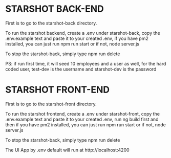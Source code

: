 # STARSHOT BACK-END

First is to go to the starshot-back directory.

To run the starshot backend, create a .env under starshot-back, copy the .env.example text and paste it to your created .env, if you have pm2 installed, you can just run npm run start or if not, node server.js

To stop the starshot-back, simply type npm run delete

PS: if run first time, it will seed 10 employees and a user as well, for the hard coded user, test-dev is the username and starshot-dev is the password
# STARSHOT FRONT-END

First is to go to the starshot-front directory.

To run the starshot frontend, create a .env under starshot-front, copy the .env.example text and paste it to your created .env, run ng build first and then if you have pm2 installed, you can just run npm run start or if not, node server.js

To stop the starshot-back, simply type npm run delete

The UI App by .env default will run at http://localhost:4200


